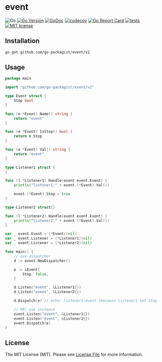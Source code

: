 # event

![Go](https://badgen.net/badge/Go/%3E=1.16/orange)
[![Go Version](https://badgen.net/github/release/go-packagist/event/stable)](https://github.com/go-packagist/event/releases)
[![GoDoc](https://pkg.go.dev/badge/github.com/go-packagist/event/v2)](https://pkg.go.dev/github.com/go-packagist/event/v2)
[![codecov](https://codecov.io/gh/go-packagist/event/branch/master/graph/badge.svg?token=5TWGQ9DIRU)](https://codecov.io/gh/go-packagist/event)
[![Go Report Card](https://goreportcard.com/badge/github.com/go-packagist/event)](https://goreportcard.com/report/github.com/go-packagist/event)
[![tests](https://github.com/go-packagist/event/actions/workflows/go.yml/badge.svg)](https://github.com/go-packagist/event/actions/workflows/go.yml)
[![MIT license](https://img.shields.io/badge/license-MIT-brightgreen.svg)](https://opensource.org/licenses/MIT)

## Installation

```bash
go get github.com/go-packagist/event/v2
```

## Usage

```go
package main

import "github.com/go-packagist/event/v2"

type Event struct {
	Stop bool
}

func (e *Event) Name() string {
	return "event"
}

func (e *Event) IsStop() bool {
	return e.Stop
}

func (e *Event) Val() string {
	return "event"
}

type Listener1 struct {
}

func (l *Listener1) Handle(event event.Event) {
	println("listener1:" + event.(*Event).Val())

	event.(*Event).Stop = true
}

type Listener2 struct{}

func (l *Listener2) Handle(event event.Event) {
	println("listener2:" + event.(*Event).Val())
}

var _ event.Event = (*Event)(nil)
var _ event.Listener = (*Listener1)(nil)
var _ event.Listener = (*Listener2)(nil)

func main() {
	// use dispatcher
	d := event.NewDispatcher()

	e := &Event{
		Stop: false,
	}

	d.Listen("event", &Listener1{})
	d.Listen("event", &Listener2{})

	d.Dispatch(e) // echo: listener1:event (because listener1 set Stop to true)

	// OR: use instance
	event.Listen("event", &Listener1{})
	event.Listen("event", &Listener2{})
	event.Dispatch(e)
}
```

## License

The MIT License (MIT). Please see [License File](LICENSE) for more information.